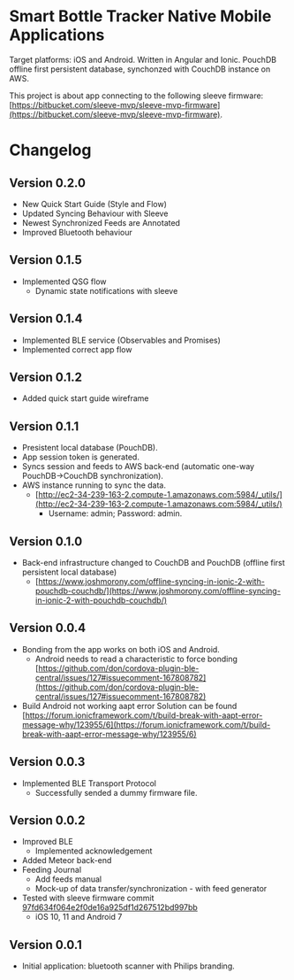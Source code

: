 # Smart Bottle Tracker Native Mobile Applications
Target platforms: iOS and Android.
Written in Angular and Ionic. 
PouchDB offline first persistent database, synchonzed with CouchDB instance on AWS.

This project is about app connecting to the following sleeve firmware: [https://bitbucket.com/sleeve-mvp/sleeve-mvp-firmware](https://bitbucket.com/sleeve-mvp/sleeve-mvp-firmware).

# Changelog
## Version 0.2.0
*   New Quick Start Guide (Style and Flow)
*   Updated Syncing Behaviour with Sleeve
*   Newest Synchronized Feeds are Annotated
*   Improved Bluetooth behaviour

## Version 0.1.5
*   Implemented QSG flow
    *   Dynamic state notifications with sleeve

## Version 0.1.4
*   Implemented BLE service (Observables and Promises)
*   Implemented correct app flow

## Version 0.1.2
*   Added quick start guide wireframe

## Version 0.1.1
*   Presistent local database (PouchDB).
*   App session token is generated.
*   Syncs session and feeds to AWS back-end (automatic one-way PouchDB->CouchDB synchronization).
*   AWS instance running to sync the data.
    *   [http://ec2-34-239-163-2.compute-1.amazonaws.com:5984/_utils/](http://ec2-34-239-163-2.compute-1.amazonaws.com:5984/_utils/)
        *   Username: admin; Password: admin.

## Version 0.1.0
*   Back-end infrastructure changed to CouchDB and PouchDB (offline first persistent local database)
    * [https://www.joshmorony.com/offline-syncing-in-ionic-2-with-pouchdb-couchdb/](https://www.joshmorony.com/offline-syncing-in-ionic-2-with-pouchdb-couchdb/)

## Version 0.0.4
*   Bonding from the app works on both iOS and Android.
    * Android needs to read a characteristic to force bonding [https://github.com/don/cordova-plugin-ble-central/issues/127#issuecomment-167808782](https://github.com/don/cordova-plugin-ble-central/issues/127#issuecomment-167808782)
*   Build Android not working aapt error
    Solution can be found [https://forum.ionicframework.com/t/build-break-with-aapt-error-message-why/123955/6](https://forum.ionicframework.com/t/build-break-with-aapt-error-message-why/123955/6)

## Version 0.0.3
*   Implemented BLE Transport Protocol
    *   Successfully sended a dummy firmware file.

## Version 0.0.2
*   Improved BLE
    *   Implemented acknowledgement
*   Added Meteor back-end
*   Feeding Journal
    *   Add feeds manual
    *   Mock-up of data transfer/synchronization - with feed generator
*   Tested with sleeve firmware commit [97fd634f064e2f0de16a925df1d267512bd997bb](https://github.com/shreyas2415/SBS_Shrey/tree/97fd634f064e2f0de16a925df1d267512bd997bb)
    *   iOS 10, 11 and Android 7 

## Version 0.0.1
*   Initial application: bluetooth scanner with Philips branding.